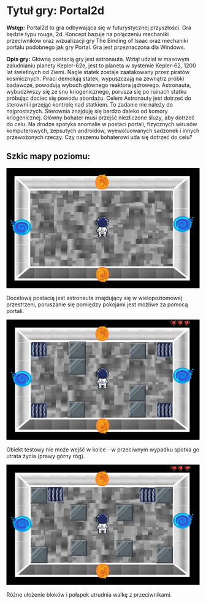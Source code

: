 # Tytuł gry: Portal2d

**Wstęp:**
Portal2d to gra odbywająca się w futurystycznej przyszłości. Gra będzie typu rouge, 2d. Koncept bazuje na połączeniu mechaniki przeciwników oraz wizualizacji gry The Binding of Isaac oraz mechaniki portalu podobnego jak gry Portal. Gra jest przeznaczona dla Windows.

**Opis gry:**
Główną postacią gry jest astronauta. Wziął udział w masowym zaludnianiu planety Kepler-62e, jest to planeta w systemie Kepler-62, 1200 lat świetlnych od Ziemi. Nagle statek zostaje zaatakowany przez piratów kosmicznych. Piraci demolują statek, wypuszczają na zewnątrz próbki badawcze, powodują wybuch głównego reaktora jądrowego. Astronauta, wybudziwszy się ze snu kriogenicznego, porusza się po ruinach statku próbując dociec się powodu abordażu. Celem Astronauty jest dotrzeć do sterowni i przejąć kontrolę nad statkiem. To zadanie nie należy do najprostszych. Sterownia znajduję się bardzo daleko od komory kriogenicznej. Główny bohater musi przejść niezliczone śluzy, aby dotrzeć do celu. Na drodze spotyka anomalie w postaci portali, fizycznych wirusów komputerowych, zepsutych androidów, wyewoluowanych sadzonek i innych przewożonych rzeczy. Czy naszemu bohaterowi uda się dotrzeć do celu?

## Szkic mapy poziomu:

![image pokoju0](pictures/pokoj0.png)

Docelową postacią jest astronauta znajdujący się w wielopoziomowej przestrzeni, poruszanie się pomiędzy pokojami jest możliwe za pomocą portali.

![image pokoju1](pictures/pokoj1.png)

Obiekt testowy nie może wejść w kolce - w przeciwnym wypadku spotka go utrata życia (prawy górny róg).

![image pokoju2](pictures/pokoj2.png)

Różne ułożenie bloków i połapek utrudnia walkę z przeciwnikami.